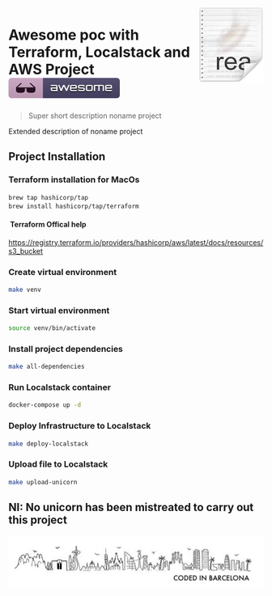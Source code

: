 <img src="readme/icon.png" align="right" />

# Awesome poc with Terraform, Localstack and AWS Project [![Awesome](readme/badge.svg)](https://github.com/sindresorhus/awesome#readme)

> Super short description noname project

Extended description of noname project

## Project Installation

### Terraform installation for MacOs

~~~bash
brew tap hashicorp/tap
brew install hashicorp/tap/terraform
~~~~

####  Terraform Offical help

<https://registry.terraform.io/providers/hashicorp/aws/latest/docs/resources/s3_bucket>

### Create virtual environment

~~~bash
make venv
~~~

### Start virtual environment

~~~bash
source venv/bin/activate
~~~

### Install project dependencies

~~~bash
make all-dependencies
~~~

### Run Localstack container

~~~bash
docker-compose up -d
~~~

### Deploy Infrastructure to Localstack

~~~bash
make deploy-localstack
~~~

### Upload file to Localstack

~~~bash
make upload-unicorn
~~~

NI: No unicorn has been mistreated to carry out this project
---
<!-- Pit i Collons -->
![Coded In Barcelona](https://raw.githubusercontent.com/leguim-repo/leguim-repo/master/img/currentfooter.png)
